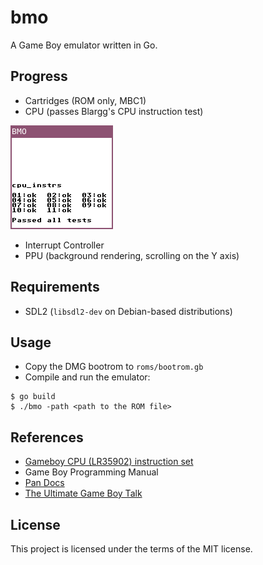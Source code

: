 # bmo

A Game Boy emulator written in Go.

## Progress

- Cartridges (ROM only, MBC1)
- CPU (passes Blargg's CPU instruction test)

![Blargg's CPU instruction test passed](docs/cpu_instr.png)

- Interrupt Controller
- PPU (background rendering, scrolling on the Y axis)

## Requirements

- SDL2 (`libsdl2-dev` on Debian-based distributions)

## Usage

- Copy the DMG bootrom to `roms/bootrom.gb`
- Compile and run the emulator:

```
$ go build
$ ./bmo -path <path to the ROM file>
```

## References

- [Gameboy CPU (LR35902) instruction set](http://www.pastraiser.com/cpu/gameboy/gameboy_opcodes.html)
- Game Boy Programming Manual
- [Pan Docs](http://gbdev.gg8.se/wiki/articles/Pan_Docs)
- [The Ultimate Game Boy Talk](https://www.youtube.com/watch?v=HyzD8pNlpwI)

## License

This project is licensed under the terms of the MIT license.
